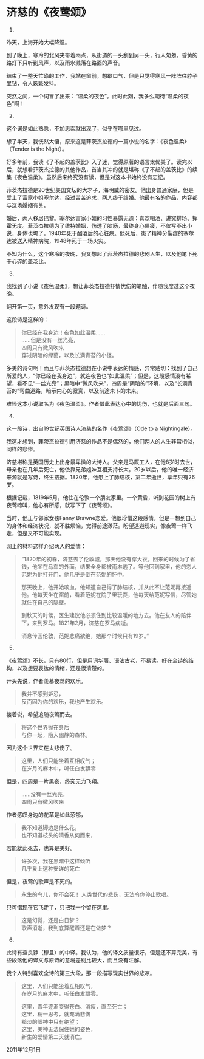 # 济慈的《夜莺颂》

1.

昨天，上海开始大幅降温。

到了晚上，寒冷的北风夹带着雨点，从街道的一头刮到另一头，行人匆匆。昏黄的路灯下只听到风声，以及雨水溅落在路面的声音。

结束了一整天忙碌的工作，我站在窗前，想歇口气，但是只觉得寒风一阵阵往脖子里钻，令人簌簌发抖。

突然之间，一个词冒了出来：“温柔的夜色”。此时此刻，我多么期待“温柔的夜色”啊！

2.

这个词是如此熟悉，不加思索就出现了，似乎在哪里见过。

想了半天，我恍然大悟，原来这是菲茨杰拉德的一篇小说的名字：《夜色温柔》（Tender is the Night）。

好多年前，我读《了不起的盖茨比》入了迷，觉得原著的语言太优美了。读完以后，就想看菲茨杰拉德的其他作品，首当其冲的就是堪称《了不起的盖茨比》的续集《夜色温柔》。虽然后来终究没有读，但是对这本书始终没有忘记。

菲茨杰拉德是20世纪美国文坛的大才子，海明威的密友。他出身普通家庭，但是爱上了富家小姐塞尔达，经过苦苦追求，两人终于结婚。他最有名的作品，内容都与这场婚姻有关。

婚后，两人移居巴黎。塞尔达富家小姐的习性暴露无遗：喜欢喝酒、讲究排场、挥霍无度。菲茨杰拉德为了维持婚姻，伤透了脑筋，最终身心俱疲，不仅写不出小说，身体也垮了，1940年死于酗酒后的心脏病。他死后，患了精神分裂症的塞尔达被送入精神病院，1948年死于一场火灾。

不知为什么，这个寒冷的夜晚，我又想起了菲茨杰拉德的悲剧人生，以及他笔下死于心碎的盖茨比。

3.

我找到了小说《夜色温柔》，想让菲茨杰拉德抒情忧伤的笔触，伴随我度过这个夜晚。

翻开第一页，意外发现有一段题诗。

这段诗是这样的：

> 你已经在我身边！夜色如此温柔……  
> ……但是没有一丝光亮，  
> 四周只有微风吹来  
> 穿过阴暗的绿茵，以及长满青苔的小径。

多美的诗句啊！而且与菲茨杰拉德想在小说中表达的情感，异常贴切：找到了自己所爱的人，“你已经在我身边”，就连夜色也“如此温柔”；但是，这段感情没有希望，看不见“一丝光亮”；黑暗中“微风吹来”，四周是“阴暗的”环境，以及“长满青苔的”弯曲道路，暗示内心的寂寞，以及前途未卜的未来。

难怪这本小说取名为《夜色温柔》。作者借此表达心中的忧伤，也就是后面三句。

4.

这一段诗，出自19世纪英国诗人济慈的名作《夜莺颂》（Ode to a Nightingale）。

我这才想到，菲茨杰拉德引用济慈的作品不是偶然的，他们两人的人生非常相似，同样的悲惨。

济慈堪称是英国历史上出身最卑微的大诗人。父亲是马厩工人，在他8岁时去世，母亲也在几年后死亡，他依靠兄弟姐妹互相支持长大。20岁以后，他的唯一经济来源就是写诗，终生拮据。1820年，他患上了肺结核，第二年逝世，享年只有26岁。

根据记载，1819年5月，他住在伦敦一个朋友家里。一个黄昏，听到花园的树上有夜莺啼叫，他心有所感，就写下了《夜莺颂》。

当时，他正与邻家女孩Fanny Brawne恋爱。他很珍惜这段感情，但是一想到自己的身体和经济状况，就不胜烦恼，觉得前途渺茫。盼望逃避现实，像夜莺一样飞走，但是又不可能实现。

网上的材料这样介绍两人的爱情：

> “1820年的初春，济慈去了伦敦城，那天他没有穿大衣。回来的时候为了省钱，他坐在马车的外面，结果全身都被雨淋透了。等他回到家里，他的恋人范妮为他打开门，他几乎是倒在范妮的怀中。
> 
> 那天晚上，他开始咳血。他知道自己得了肺结核，并从此不让范妮再接近他。他每天坐在窗前，看着范妮在院子里玩耍，他每天给范妮写信，尽管她就住在自己的隔壁。
> 
> 到秋天的时候，医生建议他必须住到比较温暖的地方去。他在友人的陪伴下，来到罗马。1821年2月，济慈在罗马病逝。
> 
> 消息传回伦敦，范妮悲痛欲绝，她那个时候只有19岁。”

5.

《夜莺颂》不长，只有80行，但是用词华丽、语法古老，不易读。好在全诗的结构，以及想要表达的情绪，还是很清楚的。

开头先说，作者羡慕夜莺的欢乐。

> 我并不感到妒忌，  
> 反而因为你的欢乐，我也产生欢乐。

接着说，希望追随夜莺而去。

> 将这个世界抛在身后  
> 与你一起，隐入幽静的森林。

因为这个世界实在太悲伤了。

> 这里，人们只能坐着互相叹气；  
> 在岁月的麻木中，听任白发飘零

但是，四周是一片黑夜，终究无力飞翔。

> ……没有一丝光亮，  
> 四周只有微风吹来

作者感叹身边的花草是如此葱郁，

> 我不知道脚边是什么花，  
> 也不知道枝头的清香从何而来，

若能就此死去，也算是美好。

> 许多次，我在黑暗中这样倾听  
> 几乎爱上这种安详的死亡

但是，夜莺的歌声是不死的。

> 永生的鸟儿，你不会死！ 
> 人类世代的悲伤，无法令你停止歌唱。

只可惜现在它飞走了，只把我一个留在这里。

> 这是幻觉，还是白日梦？  
> 歌声消逝，我到底算醒着还是在做梦？

6.

此诗有查良铮（穆旦）的中译。我认为，他的译文质量很好，但是还不算完美，有些段落他的译文与原诗的意境差别比较大，而且没有注解。

我个人特别喜欢全诗的第三大段，那一段描写现实世界的悲凉。

> 这里，人们只能坐着互相叹气，  
> 在岁月的麻木中，听任白发飘零。
> 
> 这里，青年逐渐变得苍白、消瘦，直至死亡；  
> 这里，稍一思考，就充满悲伤  
> 黯淡的眼神中只有绝望；  
> 这里，美神无法保住她的姿色，  
> 新生的爱情第二天就消亡。

2011年12月1日
